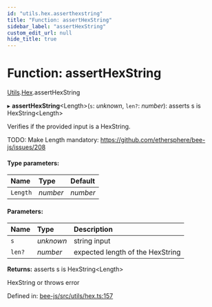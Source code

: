 ```yaml
---
id: "utils.hex.asserthexstring"
title: "Function: assertHexString"
sidebar_label: "assertHexString"
custom_edit_url: null
hide_title: true
---
```


# Function: assertHexString

[Utils](../modules/utils.md).[Hex](../modules/utils.hex.md).assertHexString

▸ **assertHexString**<Length\>(`s`: *unknown*, `len?`: *number*): asserts s is HexString<Length\>

Verifies if the provided input is a HexString.

TODO: Make Length mandatory: https://github.com/ethersphere/bee-js/issues/208

#### Type parameters:

Name | Type | Default |
:------ | :------ | :------ |
`Length` | *number* | *number* |

#### Parameters:

Name | Type | Description |
:------ | :------ | :------ |
`s` | *unknown* | string input   |
`len?` | *number* | expected length of the HexString   |

**Returns:** asserts s is HexString<Length\>

HexString or throws error

Defined in: [bee-js/src/utils/hex.ts:157](https://github.com/ethersphere/bee-js/blob/8087a81/src/utils/hex.ts#L157)
